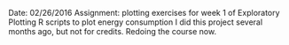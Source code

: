 Date: 02/26/2016
Assignment: plotting exercises for week 1 of Exploratory Plotting
R scripts to plot energy consumption
I did this project several months ago, but not for credits. Redoing the course now.
